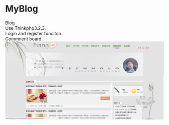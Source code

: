 # MyBlog
Blog
<br/>
Use Thinkphp3.2.3.<br/>
Login and register funciton.<br/>
Commnent board.<br/>
![image](https://github.com/GeffyXu/MyBlog/blob/master/screen.JPG)
